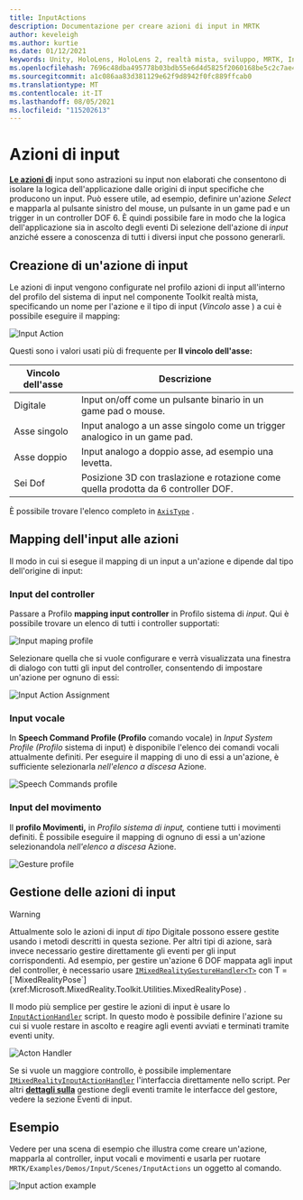 ```yaml
---
title: InputActions
description: Documentazione per creare azioni di input in MRTK
author: keveleigh
ms.author: kurtie
ms.date: 01/12/2021
keywords: Unity, HoloLens, HoloLens 2, realtà mista, sviluppo, MRTK, InputActions,
ms.openlocfilehash: 7696c48dba495778b03bdb55e6d4d5825f2060168be5c2c7ae4d6eecb340adf5
ms.sourcegitcommit: a1c086aa83d381129e62f9d8942f0fc889ffcab0
ms.translationtype: MT
ms.contentlocale: it-IT
ms.lasthandoff: 08/05/2021
ms.locfileid: "115202613"
---
```

# <a name="input-actions"></a>Azioni di input

[**Le azioni di**](input-actions.md) input sono astrazioni su input non elaborati che consentono di isolare la logica dell'applicazione dalle origini di input specifiche che producono un input. Può essere utile, ad esempio, definire un'azione *Select* e mapparla al pulsante sinistro del mouse, un pulsante in un game pad e un trigger in un controller DOF 6. È quindi possibile fare in modo che la logica dell'applicazione sia in ascolto degli eventi Di selezione dell'azione di *input* anziché essere a conoscenza di tutti i diversi input che possono generarli.

## <a name="creating-an-input-action"></a>Creazione di un'azione di input

Le azioni di input vengono configurate  nel profilo azioni di input all'interno del profilo del sistema di input nel componente Toolkit realtà mista, specificando un nome per l'azione e il tipo di input (*Vincolo* asse ) a cui è possibile eseguire il mapping:

<img src="../images/input/InputActions.png" alt="Input Action" style="max-width:100%;">

Questi sono i valori usati più di frequente per **Il vincolo dell'asse:**

Vincolo dell'asse | Descrizione
--- | ---
Digitale | Input on/off come un pulsante binario in un game pad o mouse.
Asse singolo | Input analogo a un asse singolo come un trigger analogico in un game pad.
Asse doppio | Input analogo a doppio asse, ad esempio una levetta.
Sei Dof | Posizione 3D con traslazione e rotazione come quella prodotta da 6 controller DOF.

È possibile trovare l'elenco completo in [`AxisType`](xref:Microsoft.MixedReality.Toolkit.Utilities.AxisType) .

## <a name="mapping-input-to-actions"></a>Mapping dell'input alle azioni

Il modo in cui si esegue il mapping di un input a un'azione e dipende dal tipo dell'origine di input:

### <a name="controller-input"></a>Input del controller

Passare a Profilo **mapping input controller** in Profilo sistema di *input*. Qui è possibile trovare un elenco di tutti i controller supportati:

<img src="../images/input/ControllerInputMappingProfile.PNG" alt="Input maping profile" style="max-width:100%;">

Selezionare quella che si vuole configurare e verrà visualizzata una finestra di dialogo con tutti gli input del controller, consentendo di impostare un'azione per ognuno di essi:

<img src="../images/input/InputActionAssignment.PNG" alt="Input Action Assignment" style="max-width:100%;">

### <a name="speech-input"></a>Input vocale

In **Speech Command Profile (Profilo** comando vocale) in *Input System Profile (Profilo* sistema di input) è disponibile l'elenco dei comandi vocali attualmente definiti. Per eseguire il mapping di uno di essi a un'azione, è sufficiente selezionarla *nell'elenco a discesa* Azione.

<img src="../images/input/SpeechCommandsProfile.png" alt="Speech Commands profile" style="max-width:100%;">

### <a name="gesture-input"></a>Input del movimento

Il **profilo Movimenti,** in *Profilo sistema di input,* contiene tutti i movimenti definiti. È possibile eseguire il mapping di ognuno di essi a un'azione selezionandola *nell'elenco a discesa* Azione.

<img src="../images/input/GestureProfile.png" alt="Gesture profile" style="max-width:100%;">

## <a name="handling-input-actions"></a>Gestione delle azioni di input

> [!WARNING]
> Attualmente solo le azioni di input *di tipo* Digitale possono essere gestite usando i metodi descritti in questa sezione. Per altri tipi di azione, sarà invece necessario gestire direttamente gli eventi per gli input corrispondenti. Ad esempio, per gestire un'azione 6 DOF mappata agli input del controller, è necessario usare [`IMixedRealityGestureHandler<T>`](xref:Microsoft.MixedReality.Toolkit.Input.IMixedRealityGestureHandler`1) con T = [`MixedRealityPose`](xref:Microsoft.MixedReality.Toolkit.Utilities.MixedRealityPose) .

Il modo più semplice per gestire le azioni di input è usare lo [`InputActionHandler`](xref:Microsoft.MixedReality.Toolkit.Input.InputActionHandler) script. In questo modo è possibile definire l'azione su cui si vuole restare in ascolto e reagire agli eventi avviati e terminati tramite eventi unity.

<img src="../images/input/InputActionHandler.PNG" alt="Acton Handler" style="max-width:100%;">

Se si vuole un maggiore controllo, è possibile implementare [`IMixedRealityInputActionHandler`](xref:Microsoft.MixedReality.Toolkit.Input.IMixedRealityInputActionHandler) l'interfaccia direttamente nello script. Per altri [**dettagli sulla**](input-events.md) gestione degli eventi tramite le interfacce del gestore, vedere la sezione Eventi di input.

## <a name="examples"></a>Esempio

Vedere per una scena di esempio che illustra come creare un'azione, mapparla al controller, input vocali e movimenti e usarla per ruotare `MRTK/Examples/Demos/Input/Scenes/InputActions` un oggetto al comando.

<img src="../images/input/InputActionsExample.PNG" alt="Input action example" style="max-width:100%;">
